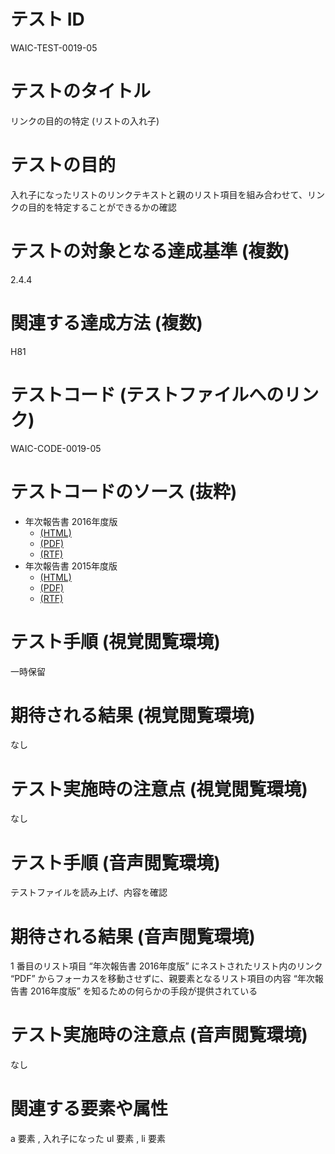 

# テスト ID
WAIC-TEST-0019-05

# テストのタイトル
リンクの目的の特定 (リストの入れ子)

# テストの目的
入れ子になったリストのリンクテキストと親のリスト項目を組み合わせて、リンクの目的を特定することができるかの確認

# テストの対象となる達成基準 (複数)
2.4.4

# 関連する達成方法 (複数)
H81

# テストコード (テストファイルへのリンク)
WAIC-CODE-0019-05

# テストコードのソース (抜粋)
<div>
<ul>
<li>年次報告書 2016年度版
<ul>
<li><a href="#">(HTML)</a></li>
<li><a href="http://waic.jp/">(PDF)</a></li>
<li><a href="#">(RTF)</a></li>
</ul>
</li>
<li>年次報告書 2015年度版
<ul>
<li><a href="#">(HTML)</a></li>
<li><a href="#">(PDF)</a></li>
<li><a href="#">(RTF)</a></li>
</ul>
</li>
</ul>
</div>

# テスト手順 (視覚閲覧環境)
一時保留

# 期待される結果 (視覚閲覧環境)
なし

# テスト実施時の注意点 (視覚閲覧環境)
なし

# テスト手順 (音声閲覧環境)
テストファイルを読み上げ、内容を確認

# 期待される結果 (音声閲覧環境)
1 番目のリスト項目 “年次報告書 2016年度版” にネストされたリスト内のリンク “PDF” からフォーカスを移動させずに、親要素となるリスト項目の内容 “年次報告書 2016年度版” を知るための何らかの手段が提供されている

# テスト実施時の注意点 (音声閲覧環境)
なし

# 関連する要素や属性
a 要素 , 入れ子になった ul 要素 , li 要素


